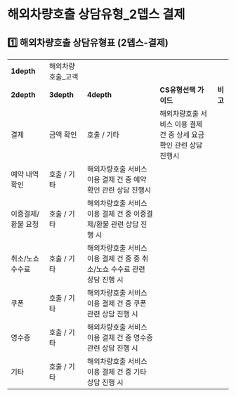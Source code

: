 # 해외차량호출 상담유형_2뎁스 결제

**1️⃣ 해외차량호출** **상담유형표 (2뎁스-결제)**
---------------------------------

|  |  |  |  |  |
| --- | --- | --- | --- | --- |
| **1depth** | 해외차량호출\_고객 | | | |
| **2depth** | **3depth** | **4depth** | **CS유형선택 가이드** | **비고** |
| 결제 | 금액 확인 | 호출 / 기타 | 해외차량호출 서비스 이용 결제 건 중 상세 요금 확인 관련 상담 진행시 |  |
| 예약 내역 확인 | 호출 / 기타 | 해외차량호출 서비스 이용 결제 건 중 예약 확인 관련 상담 진행시 |  |
| 이중결제/환불 요청 | 호출 / 기타 | 해외차량호출 서비스 이용 결제 건 중 이중결제/환불 관련 상담 진행 시 |  |
| 취소/노쇼 수수료 | 호출 / 기타 | 해외차량호출 서비스 이용 결제 건 중 중 취소/노쇼 수수료 관련 상담 진행 시 |  |
| 쿠폰 | 호출 / 기타 | 해외차량호출 서비스 이용 결제 건 중 쿠폰 관련 상담 진행 시 |  |
| 영수증 | 호출 / 기타 | 해외차량호출 서비스 이용 결제 건 중 영수증 관련 상담 진행 시 |  |
| 기타 | 호출 / 기타 | 해외차량호출 서비스 이용 결제 건 중 기타 상담 진행 시 |  |